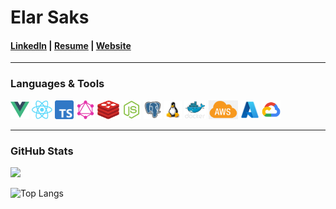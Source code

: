 # Elar Saks 
#### [LinkedIn](http://www.linkedin.com/in/elarsaks/) | [Resume](http://elar-saks.info/) | [Website](http://www.elarsaks.com) 
---
### Languages & Tools
*[<img height="30" src="https://raw.githubusercontent.com/elarsaks/elarsaks/master/images/vue.png">](https://vuejs.org/)
[<img height="30" src="https://raw.githubusercontent.com/elarsaks/elarsaks/master/images/react.png">](https://reactjs.org/)
[<img height="30" src="https://raw.githubusercontent.com/elarsaks/elarsaks/master/images/TypeScript.png">](https://www.typescriptlang.org/)
[<img height="30" src="https://raw.githubusercontent.com/elarsaks/elarsaks/master/images/graphql.png">](https://graphql.org/)
[<img height="30" src="https://raw.githubusercontent.com/elarsaks/elarsaks/master/images/redis.png">](https://redis.io/)
[<img height="30" src="https://raw.githubusercontent.com/elarsaks/elarsaks/master/images/node.png">](https://nodejs.org/en/)
[<img height="30" src="https://raw.githubusercontent.com/elarsaks/elarsaks/master/images/Postgres.png">](https://www.postgresql.org/)
[<img height="30" src="https://raw.githubusercontent.com/elarsaks/elarsaks/master/images/linux.png">](https://www.linux.org/)
[<img height="30" src="https://raw.githubusercontent.com/elarsaks/elarsaks/master/images/docker.png">](https://www.docker.com/)
[<img height="30" src="https://raw.githubusercontent.com/elarsaks/elarsaks/master/images/aws.png">](https://aws.amazon.com/)
[<img height="30" src="https://raw.githubusercontent.com/elarsaks/elarsaks/master/images/azure.png">](https://cloud.google.com/)
[<img height="30" src="https://raw.githubusercontent.com/elarsaks/elarsaks/master/images/gcp.png">](https://azure.microsoft.com/)*

---

### GitHub Stats

<a href="">
  <img align="centre" src="https://github-readme-stats.vercel.app/api?username=elarsaks&count_private=true&include_all_commits=true&show_icons=true&title_color=007bff&text_color=e7e7e7&icon_color=007bff&bg_color=171c28" />
<a />
  
![Top Langs](https://github-readme-stats.vercel.app/api/top-langs/?username=elarsaks&layout=compact&title_color=007bff&text_color=e7e7e7&icon_color=007bff&bg_color=171c28)

